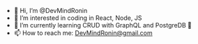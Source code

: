- 👋 Hi, I’m @DevMindRonin
- 👀 I’m interested in coding in React, Node, JS
- 🌱 I’m currently learning CRUD with GraphQL and PostgreDB 🙏
- 📫 How to reach me: DevMindRonin@gmail.com

<!---
DevMindRonin/DevMindRonin is a ✨ special ✨ repository because its `README.md` (this file) appears on your GitHub profile.
You can click the Preview link to take a look at your changes.
--->
